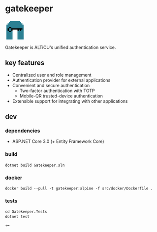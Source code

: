
# gatekeeper

![icon](media/app.png)

Gatekeeper is ALTiCU's unified authentication service.

## key features
+ Centralized user and role management
+ Authentication provider for external applications
+ Convenient and secure authentication
    + Two-factor authentication with TOTP
    + Mobile-QR trusted-device authentication
+ Extensible support for integrating with other applications

## dev

### dependencies
+ ASP.NET Core 3.0 (+ Entity Framework Core)

### build

```
dotnet build Gatekeeper.sln
```

### docker
```
docker build --pull -t gatekeeper:alpine -f src/docker/Dockerfile .
```

### tests
```
cd Gatekeeper.Tests
dotnet test
```

![icon](media/glyph.png)
